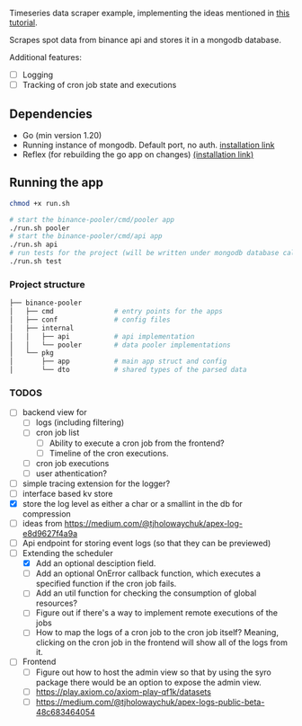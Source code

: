 
Timeseries data scraper example, implementing the ideas mentioned in [this tutorial](https://tompston.pages.dev/writing/2024-06-29-everything-about-timeseries-data-scraping).

Scrapes spot data from binance api and stores it in a mongodb database.

Additional features:

- [ ] Logging
- [ ] Tracking of cron job state and executions

## Dependencies

- Go (min version 1.20)
- Running instance of mongodb. Default port, no auth. [installation link](https://www.mongodb.com/docs/manual/tutorial/install-mongodb-on-ubuntu/)
- Reflex (for rebuilding the go app on changes) [(installation link)](https://github.com/cespare/reflex)

## Running the app

```bash
chmod +x run.sh

# start the binance-pooler/cmd/pooler app
./run.sh pooler
# start the binance-pooler/cmd/api app
./run.sh api
# run tests for the project (will be written under mongodb database called `test`)
./run.sh test
```

### Project structure

```bash
├── binance-pooler
│   ├── cmd               # entry points for the apps
│   ├── conf              # config files
│   ├── internal
│   │   ├── api           # api implementation
│   │   └── pooler        # data pooler implementations
│   └── pkg
│       ├── app           # main app struct and config
│       └── dto           # shared types of the parsed data
```

### TODOS

- [ ] backend view for
  - [ ] logs (including filtering)
  - [ ] cron job list
    - [ ] Ability to execute a cron job from the frontend?
    - [ ] Timeline of the cron executions.
  - [ ] cron job executions
  - [ ] user athentication?
- [ ] simple tracing extension for the logger?
- [ ] interface based kv store
- [x] store the log level as either a char or a smallint in the db for compression
- [ ] ideas from https://medium.com/@tjholowaychuk/apex-log-e8d9627f4a9a
- [ ] Api endpoint for storing event logs (so that they can be previewed)
- [ ] Extending the scheduler
  - [x] Add an optional desciption field.
  - [ ] Add an optional OnError callback function, which executes a specified function if the cron job fails.
  - [ ] Add an util function for checking the consumption of global resources?
  - [ ] Figure out if there's a way to implement remote executions of the jobs
  - [ ] How to map the logs of a cron job to the cron job itself? Meaning, clicking on the cron job in the frontend will show all of the logs from it.
- [ ] Frontend
  - [ ] Figure out how to host the admin view so that by using the syro package there would be an option to expose the admin view.
  - [ ] https://play.axiom.co/axiom-play-qf1k/datasets
  - [ ] https://medium.com/@tjholowaychuk/apex-logs-public-beta-48c683464054

<!--

psql -d postgres

 -->
